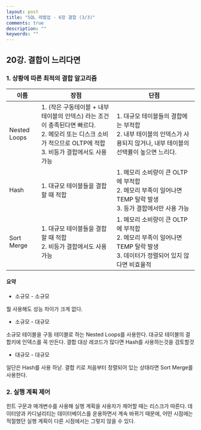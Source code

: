 ```yaml
---
layout: post
title: "SQL 레벨업 - 6장 결합 (3/3)"
comments: true
description: ""
keywords: ""
---
```




## 20강. 결합이 느리다면



### 1. 상황에 따른 최적의 결합 알고리즘

| 이름         | 장점                                                         | 단점                                                         |
| ------------ | ------------------------------------------------------------ | ------------------------------------------------------------ |
| Nested Loops | 1. (작은 구동테이블 + 내부 테이블의 인덱스) 라는 조건이 충족된다면 빠르다. <br />2. 메모리 또는 디스크 소비가 적으므로 OLTP에 적합<br />3. 비등가 결합에서도 사용 가능 | 1. 대규모 테이블들의 결합에는 부적합<br />2. 내부 테이블의 인덱스가 사용되지 않거나, 내부 테이블의 선택률이 높으면 느리다. |
| Hash         | 1. 대규모 테이블들을 결합할 때 적합                          | 1. 메모리 소비량이 큰 OLTP에 부적합<br />2. 메모리 부족이 일어나면 TEMP 탈락 발생<br />3. 등가 결합에서만 사용 가능 |
| Sort Merge   | 1. 대규모 테이블들을 결합할 때 적합<br />2. 비등가 결합에서도 사용 가능 | 1. 메모리 소비량이 큰 OLTP에 부적합<br />2. 메모리 부족이 일어나면 TEMP 탈락 발생<br />3. 데이터가 정렬되어 있지 않다면 비효율적 |



#### 요약

- 소규모 - 소규모

뭘 사용해도 성능 차이가 크게 없다.



- 소규모 - 대규모

소규모 테이블을 구동 테이블로 하는 Nested Loops를 사용한다. 대규모 테이블의 결합키에 인덱스를 꼭 만든다. 결합 대상 레코드가 많다면 Hash를 사용하는것을 검토할것



- 대규모 - 대규모

일단은 Hash를 사용 하낟. 결합 키로 처음부터 정렬되어 있는 상태라면 Sort Merge를 사용한다.



### 2. 실행 계획 제어

힌트 구문과 매개변수를 사용해 실행 계획을 사용자가 제어할 때는 리스크가 따른다. 데이터양과 카디널리티는 데이터베이스를 운용하면서 계속 바뀌기 때문에, 어떤 시점에는 적절했던 실행 계획이 다른 시점에서는 그렇지 않을 수 있다.



